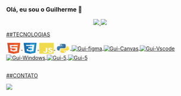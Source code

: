 ### Olá, eu sou o Guilherme 👋

<div align="center">
  <a href="https://github.com/Ghenriquediniz">
  <img height="180em" src="https://github-readme-stats.vercel.app/api?username=Ghenriquediniz&show_icons=true&theme=dracula&include_all_commits=true&count_private=true"/>
  <img height="180em" src="https://github-readme-stats.vercel.app/api/top-langs/?username=Ghenriquediniz&layout=compact&langs_count=7&theme=dracula"/>
</div>

##TECNOLOGIAS

<div style="display: inline_block">
 <img align="center" alt="Gui-HTML" height="30" width="40" src="https://raw.githubusercontent.com/devicons/devicon/master/icons/html5/html5-original.svg">
  <img align="center" alt="Gui-CSS" height="30" width="40" src="https://raw.githubusercontent.com/devicons/devicon/master/icons/css3/css3-original.svg">
  <img align="center" alt="Gui-Js" height="30" width="40" src="https://raw.githubusercontent.com/devicons/devicon/master/icons/javascript/javascript-plain.svg">
  <img align="center" alt="Gui-Python" height="30" width="40" src="https://raw.githubusercontent.com/devicons/devicon/master/icons/python/python-original.svg">
  <img align="center" alt="Gui-figma" height="30" width="40" src="https://cdn.jsdelivr.net/gh/devicons/devicon/icons/figma/figma-original.svg">
  <img align="center" alt="Gui-Canvas" height="30" width="40" src="https://cdn.jsdelivr.net/gh/devicons/devicon/icons/canva/canva-original.svg">
  <img align="center" alt="Gui-Vscode" height="30" width="40" src="https://cdn.jsdelivr.net/gh/devicons/devicon/icons/vscode/vscode-original.svg">
  <img align="center" alt="Gui-Windows" height="30" width="40" src="https://cdn.jsdelivr.net/gh/devicons/devicon/icons/windows8/windows8-original.svg">
  <img align="center" alt="Gui-5" height="30" width="30" src="https://upload.wikimedia.org/wikipedia/en/0/0b/VSDC_logo_png.png">
  <img align="center" alt="Gui-5" height="35" width="35" src="https://img.icons8.com/fluency/344/microsoft-office-2019.png">

</div>

<br/>

##CONTATO 

<a href="https://www.linkedin.com/in/guilherme-henrique-diniz-carvalho/" target="_blank"><img src="https://img.shields.io/badge/-LinkedIn-%230077B5?style=for-the-badge&logo=linkedin&logoColor=white" target="_blank"></a> 
